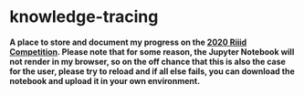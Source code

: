 # knowledge-tracing

**A place to store and document my progress on the [2020 Riiid Competition](https://www.kaggle.com/c/riiid-test-answer-prediction). Please note that for some reason, the Jupyter Notebook will not render in my browser, so on the off chance that this is also the case for the user, please try to reload and if all else fails, you can download the notebook and upload it in your own environment.**
